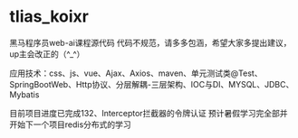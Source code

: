 # tlias_koixr
黑马程序员web-ai课程源代码
代码不规范，请多多包涵，希望大家多提出建议，up主会改正的（^_^）

应用技术：css、js、vue、Ajax、Axios、maven、单元测试类@Test、SpringBootWeb、Http协议、分层解耦-三层架构、IOC与DI、MYSQL、JDBC、Mybatis

目前项目进度已完成132、Interceptor拦截器的令牌认证
预计暑假学习完全部并开始下一个项目redis分布式的学习
